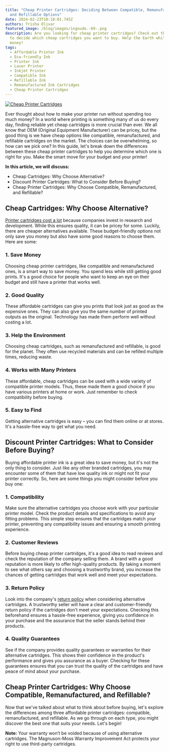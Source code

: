 ```yaml
---
title: "Cheap Printer Cartridges: Deciding Between Compatible, Remanufactured,
  and Refillable Options"
date: 2024-02-23T10:10:01.745Z
authors: Trisha Olivar
featured_image: /blog/images/ingoude.-69-.png
description: Are you looking for cheap printer cartridges? Check out this guide
  to decide which cheap cartridges you want to buy. Help the Earth while saving
  money!
tags:
  - Affordable Printer Ink
  - Eco-friendly Ink
  - Printer Ink
  - Laser Printer
  - Inkjet Printer
  - Compatible Ink
  - Refillable Ink
  - Remanufactured Ink Cartridges
  - Cheap Printer Cartridges
---
```

[![Cheap Printer Cartridges](/blog/images/ingoude.-69-.png "Cheap Printer Cartridges")](/blog/images/ingoude.-69-.png)

Ever thought about how to make your printer run without spending too much money? In a world where printing is something many of us do every day, finding reliable yet cheap cartridges is more crucial than ever. We all know that OEM (Original Equipment Manufacturer) can be pricey, but the good thing is we have cheap options like compatible, remanufactured, and refillable cartridges on the market. The choices can be overwhelming, so how can we pick one? In this guide, let's break down the differences between these cheap printer cartridges to help you determine which one is right for you. Make the smart move for your budget and your printer! 

**In this article, we will discuss:**

* Cheap Cartridges: Why Choose Alternative?
* Discount Printer Cartridges: What to Consider Before Buying?
* Cheap Printer Cartridges: Why Choose Compatible, Remanufactured, and Refillable?

## Cheap Cartridges: Why Choose Alternative?

[Printer cartridges cost a lot](https://www.compandsave.com/why-printer-ink-is-so-expensive-guide) because companies invest in research and development. While this ensures quality, it can be pricey for some. Luckily, there are cheaper alternatives available. These budget-friendly options not only save you money but also have some good reasons to choose them. Here are some:

### 1. Save Money

Choosing cheap printer cartridges, like compatible and remanufactured ones, is a smart way to save money. You spend less while still getting good prints. It's a good choice for people who want to keep an eye on their budget and still have a printer that works well.

### 2. Good Quality

These affordable cartridges can give you prints that look just as good as the expensive ones. They can also give you the same number of printed outputs as the original. Technology has made them perform well without costing a lot.

### 3. Help the Environment

Choosing cheap cartridges, such as remanufactured and refillable, is good for the planet. They often use recycled materials and can be refilled multiple times, reducing waste.

### 4. Works with Many Printers

These affordable, cheap cartridges can be used with a wide variety of compatible printer models. Thus, these made them a good choice if you have various printers at home or work. Just remember to check compatibility before buying.

### 5. Easy to Find

Getting alternative cartridges is easy – you can find them online or at stores. It's a hassle-free way to get what you need. 

## Discount Printer Cartridges: What to Consider Before Buying?

Buying affordable printer ink is a great idea to save money, but it's not the only thing to consider. Just like any other branded cartridges, you may encounter some of them that have low quality ink or might not fit your printer correctly. So, here are some things you might consider before you buy one:

### 1. Compatibility

Make sure the alternative cartridges you choose work with your particular printer model. Check the product details and specifications to avoid any fitting problems. This simple step ensures that the cartridges match your printer, preventing any compatibility issues and ensuring a smooth printing experience.

### 2. Customer Reviews

Before buying cheap printer cartridges, it's a good idea to read reviews and check the reputation of the company selling them. A brand with a good reputation is more likely to offer high-quality products. By taking a moment to see what others say and choosing a trustworthy brand, you increase the chances of getting cartridges that work well and meet your expectations.

### 3. Return Policy

Look into the company's [return policy](https://www.compandsave.com/return-policy) when considering alternative cartridges. A trustworthy seller will have a clear and customer-friendly return policy if the cartridges don't meet your expectations. Checking this beforehand ensures a hassle-free experience, giving you confidence in your purchase and the assurance that the seller stands behind their products.

### 4. Quality Guarantees

See if the company provides quality guarantees or warranties for their alternative cartridges. This shows their confidence in the product's performance and gives you assurance as a buyer. Checking for these guarantees ensures that you can trust the quality of the cartridges and have peace of mind about your purchase.

## Cheap Printer Cartridges: Why Choose Compatible, Remanufactured, and Refillable?

Now that we've talked about what to think about before buying, let's explore the differences among three affordable printer cartridges: compatible, remanufactured, and refillable. As we go through on each type, you might discover the best one that suits your needs. Let's begin!

**Note:** Your warranty won’t be voided because of using alternative cartridges. The Magnuson-Moss Warranty Improvement Act protects your right to use third-party cartridges.
